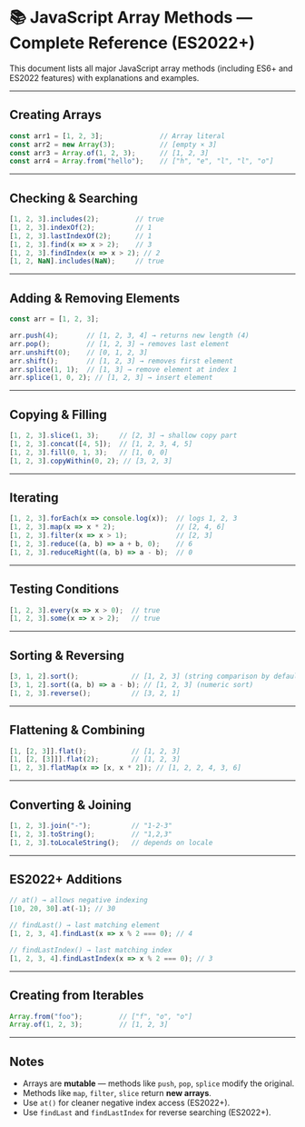 # 📚 JavaScript Array Methods — Complete Reference (ES2022+)

This document lists all major JavaScript array methods (including ES6+ and ES2022 features) with explanations and examples.

---

## Creating Arrays
```javascript
const arr1 = [1, 2, 3];              // Array literal
const arr2 = new Array(3);           // [empty × 3]
const arr3 = Array.of(1, 2, 3);      // [1, 2, 3]
const arr4 = Array.from("hello");    // ["h", "e", "l", "l", "o"]
```

---

## Checking & Searching
```javascript
[1, 2, 3].includes(2);         // true
[1, 2, 3].indexOf(2);          // 1
[1, 2, 3].lastIndexOf(2);      // 1
[1, 2, 3].find(x => x > 2);    // 3
[1, 2, 3].findIndex(x => x > 2); // 2
[1, 2, NaN].includes(NaN);     // true
```

---

## Adding & Removing Elements
```javascript
const arr = [1, 2, 3];

arr.push(4);       // [1, 2, 3, 4] → returns new length (4)
arr.pop();         // [1, 2, 3] → removes last element
arr.unshift(0);    // [0, 1, 2, 3]
arr.shift();       // [1, 2, 3] → removes first element
arr.splice(1, 1);  // [1, 3] → remove element at index 1
arr.splice(1, 0, 2); // [1, 2, 3] → insert element
```

---

## Copying & Filling
```javascript
[1, 2, 3].slice(1, 3);     // [2, 3] → shallow copy part
[1, 2, 3].concat([4, 5]);  // [1, 2, 3, 4, 5]
[1, 2, 3].fill(0, 1, 3);   // [1, 0, 0]
[1, 2, 3].copyWithin(0, 2); // [3, 2, 3]
```

---

## Iterating
```javascript
[1, 2, 3].forEach(x => console.log(x));  // logs 1, 2, 3
[1, 2, 3].map(x => x * 2);               // [2, 4, 6]
[1, 2, 3].filter(x => x > 1);            // [2, 3]
[1, 2, 3].reduce((a, b) => a + b, 0);    // 6
[1, 2, 3].reduceRight((a, b) => a - b);  // 0
```

---

## Testing Conditions
```javascript
[1, 2, 3].every(x => x > 0);  // true
[1, 2, 3].some(x => x > 2);   // true
```

---

## Sorting & Reversing
```javascript
[3, 1, 2].sort();             // [1, 2, 3] (string comparison by default)
[3, 1, 2].sort((a, b) => a - b); // [1, 2, 3] (numeric sort)
[1, 2, 3].reverse();          // [3, 2, 1]
```

---

## Flattening & Combining
```javascript
[1, [2, 3]].flat();           // [1, 2, 3]
[1, [2, [3]]].flat(2);        // [1, 2, 3]
[1, 2, 3].flatMap(x => [x, x * 2]); // [1, 2, 2, 4, 3, 6]
```

---

## Converting & Joining
```javascript
[1, 2, 3].join("-");          // "1-2-3"
[1, 2, 3].toString();         // "1,2,3"
[1, 2, 3].toLocaleString();   // depends on locale
```

---

## ES2022+ Additions
```javascript
// at() → allows negative indexing
[10, 20, 30].at(-1); // 30

// findLast() → last matching element
[1, 2, 3, 4].findLast(x => x % 2 === 0); // 4

// findLastIndex() → last matching index
[1, 2, 3, 4].findLastIndex(x => x % 2 === 0); // 3
```

---

## Creating from Iterables
```javascript
Array.from("foo");         // ["f", "o", "o"]
Array.of(1, 2, 3);         // [1, 2, 3]
```

---

## Notes
- Arrays are **mutable** — methods like `push`, `pop`, `splice` modify the original.
- Methods like `map`, `filter`, `slice` return **new arrays**.
- Use `at()` for cleaner negative index access (ES2022+).
- Use `findLast` and `findLastIndex` for reverse searching (ES2022+).